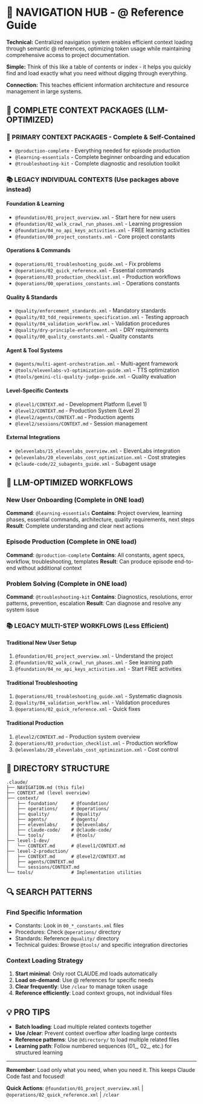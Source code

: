# 🧭 NAVIGATION HUB - @ Reference Guide

**Technical:** Centralized navigation system enables efficient context loading through semantic @ references, optimizing token usage while maintaining comprehensive access to project documentation.

**Simple:** Think of this like a table of contents or index - it helps you quickly find and load exactly what you need without digging through everything.

**Connection:** This teaches efficient information architecture and resource management in large systems.

## 🚀 COMPLETE CONTEXT PACKAGES (LLM-OPTIMIZED)

### 🎯 PRIMARY CONTEXT PACKAGES - Complete & Self-Contained
- `@production-complete` - Everything needed for episode production
- `@learning-essentials` - Complete beginner onboarding and education
- `@troubleshooting-kit` - Complete diagnostic and resolution toolkit

### 📚 LEGACY INDIVIDUAL CONTEXTS (Use packages above instead)

#### Foundation & Learning
- `@foundation/01_project_overview.xml` - Start here for new users
- `@foundation/02_walk_crawl_run_phases.xml` - Learning progression
- `@foundation/04_no_api_keys_activities.xml` - FREE learning activities
- `@foundation/00_project_constants.xml` - Core project constants

#### Operations & Commands
- `@operations/01_troubleshooting_guide.xml` - Fix problems
- `@operations/02_quick_reference.xml` - Essential commands
- `@operations/03_production_checklist.xml` - Production workflows
- `@operations/00_operations_constants.xml` - Operations constants

#### Quality & Standards
- `@quality/enforcement_standards.xml` - Mandatory standards
- `@quality/03_tdd_requirements_specification.xml` - Testing approach
- `@quality/04_validation_workflow.xml` - Validation procedures
- `@quality/dry-principle-enforcement.xml` - DRY requirements
- `@quality/00_quality_constants.xml` - Quality constants

#### Agent & Tool Systems
- `@agents/multi-agent-orchestration.xml` - Multi-agent framework
- `@tools/elevenlabs-v3-optimization-guide.xml` - TTS optimization
- `@tools/gemini-cli-quality-judge-guide.xml` - Quality evaluation

#### Level-Specific Contexts
- `@level1/CONTEXT.md` - Development Platform (Level 1)
- `@level2/CONTEXT.md` - Production System (Level 2)
- `@level2/agents/CONTEXT.md` - Production agents
- `@level2/sessions/CONTEXT.md` - Session management

#### External Integrations
- `@elevenlabs/15_elevenlabs_overview.xml` - ElevenLabs integration
- `@elevenlabs/20_elevenlabs_cost_optimization.xml` - Cost strategies
- `@claude-code/22_subagents_guide.xml` - Subagent usage

## 🎯 LLM-OPTIMIZED WORKFLOWS

### New User Onboarding (Complete in ONE load)
**Command**: `@learning-essentials`
**Contains**: Project overview, learning phases, essential commands, architecture, quality requirements, next steps
**Result**: Complete understanding and clear next actions

### Episode Production (Complete in ONE load)
**Command**: `@production-complete`
**Contains**: All constants, agent specs, workflow, troubleshooting, templates
**Result**: Can produce episode end-to-end without additional context

### Problem Solving (Complete in ONE load)
**Command**: `@troubleshooting-kit`
**Contains**: Diagnostics, resolutions, error patterns, prevention, escalation
**Result**: Can diagnose and resolve any system issue

### 📚 LEGACY MULTI-STEP WORKFLOWS (Less Efficient)

#### Traditional New User Setup
1. `@foundation/01_project_overview.xml` - Understand the project
2. `@foundation/02_walk_crawl_run_phases.xml` - See learning path
3. `@foundation/04_no_api_keys_activities.xml` - Start FREE activities

#### Traditional Troubleshooting
1. `@operations/01_troubleshooting_guide.xml` - Systematic diagnosis
2. `@quality/04_validation_workflow.xml` - Validation procedures
3. `@operations/02_quick_reference.xml` - Quick fixes

#### Traditional Production
1. `@level2/CONTEXT.md` - Production system overview
2. `@operations/03_production_checklist.xml` - Production workflow
3. `@elevenlabs/20_elevenlabs_cost_optimization.xml` - Cost control

## 📁 DIRECTORY STRUCTURE

```
.claude/
├── NAVIGATION.md (this file)
├── CONTEXT.md (level overview)
├── context/
│   ├── foundation/     # @foundation/
│   ├── operations/     # @operations/
│   ├── quality/        # @quality/
│   ├── agents/         # @agents/
│   ├── elevenlabs/     # @elevenlabs/
│   ├── claude-code/    # @claude-code/
│   └── tools/          # @tools/
├── level-1-dev/
│   └── CONTEXT.md      # @level1/CONTEXT.md
├── level-2-production/
│   ├── CONTEXT.md      # @level2/CONTEXT.md
│   ├── agents/CONTEXT.md
│   └── sessions/CONTEXT.md
└── tools/              # Implementation utilities
```

## 🔍 SEARCH PATTERNS

### Find Specific Information
- Constants: Look in `00_*_constants.xml` files
- Procedures: Check `@operations/` directory
- Standards: Reference `@quality/` directory
- Technical guides: Browse `@tools/` and specific integration directories

### Context Loading Strategy
1. **Start minimal**: Only root CLAUDE.md loads automatically
2. **Load on-demand**: Use @ references for specific needs
3. **Clear frequently**: Use `/clear` to manage token usage
4. **Reference efficiently**: Load context groups, not individual files

## 💡 PRO TIPS

- **Batch loading**: Load multiple related contexts together
- **Use /clear**: Prevent context overflow after loading large contexts
- **Reference patterns**: Use `@directory/` to load multiple related files
- **Learning path**: Follow numbered sequences (01_, 02_, etc.) for structured learning

---

**Remember**: Load only what you need, when you need it. This keeps Claude Code fast and focused!

**Quick Actions**: `@foundation/01_project_overview.xml` | `@operations/02_quick_reference.xml` | `/clear`
